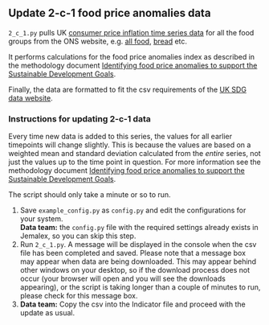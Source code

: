 ## Update 2-c-1 food price anomalies data
  
`2_c_1.py` pulls UK [consumer price inflation time series data](https://www.ons.gov.uk/economy/inflationandpriceindices) for all the food groups from the ONS website, 
e.g. [all food](https://www.ons.gov.uk/economy/inflationandpriceindices/timeseries/d7c8/mm23?referrer=search&searchTerm=d7c8), 
[bread](https://www.ons.gov.uk/economy/inflationandpriceindices/timeseries/l52i/mm23?referrer=search&searchTerm=l52i) etc.   
  
It performs calculations for the food price anomalies index as described in the methodology document 
[Identifying food price anomalies to support the Sustainable Development Goals](https://www.ons.gov.uk/economy/inflationandpriceindices/methodologies/identifyingfoodpriceanomaliestosupportthesustainabledevelopmentgoals).  
  
Finally, the data are formatted to fit the csv requirements of the [UK SDG data website](https://sdgdata.gov.uk/).

### Instructions for updating 2-c-1 data

Every time new data is added to this series, the values for all earlier timepoints will change slightly. 
This is because the values are based on a weighted mean and standard deviation calculated from the *entire* series,
not just the values up to the time point in question. For more information see the methodology document 
[Identifying food price anomalies to support the Sustainable Development Goals](https://www.ons.gov.uk/economy/inflationandpriceindices/methodologies/identifyingfoodpriceanomaliestosupportthesustainabledevelopmentgoals).  
   
The script should only take a minute or so to run.  
     
1) Save `example_config.py` as `config.py` and edit the configurations for your system.   
**Data team:** the `config.py` file with the required settings already exists in Jemalex, so you can skip this step.
2) Run `2_c_1.py`. A message will be displayed in the console when the csv file has been completed and saved. 
Please note that a message box may appear when data are being downloaded. This may appear behind other windows on your desktop, 
so if the download process does not occur (your browser will open and you will see the downloads appearing), 
or the script is taking longer than a couple of minutes to run, please check for this message box.
3) **Data team:** Copy the csv into the Indicator file and proceed with the update as usual.
